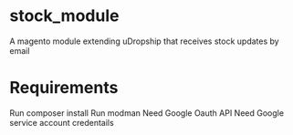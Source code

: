 # stock_module
A magento module extending uDropship that receives stock updates by email

# Requirements
Run composer install
Run modman
Need Google Oauth API
Need Google service account credentails